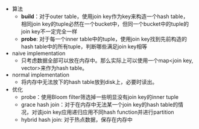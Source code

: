 - 算法
	- **build**：对于outer table，使用join key作为key来构造一个hash table，相同join key的tuple必然在一个bucket中，但同一个bucket中的tuple的join key不一定完全一样
	- **probe**: 对于每一个inner table中的tuple，使用join key找到先前构造的hash table中的所有tuple，判断哪些满足join key相等
- naive implementation
	- 只考虑数据全部可以放在内存中。那么实际上可以使用一个map<join key, vector<tuple>>来作为hash table。
- normal implementation
	- 将内存中无法放下的hash table放到disk上，必要时读出。
- 优化
	- probe：使用Bloom filter筛选掉一些明显没有join key的inner tuple
	- grace hash join：对于在内存中无法某一个join key的hash table的情况，对该join key应用递归应用不同hash function并进行partition
	- hybrid hash join: 对于热点数据，保存在内存中